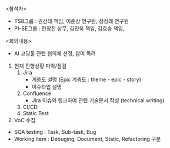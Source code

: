 <참석자>
- TS8그룹 : 권건태 책임, 이준상 연구원, 장정래 연구원
- PI-SE그룹 : 한창진 상무, 김민욱 책임, 김효승 책임, 

<회의내용>
- AI 코딩툴 관련 협의체 선정, 참여 독려

1. 현재 진행상황 파악/점검
	1. Jira
		- 계층도 설명 (Epic 계층도 : theme - epic - story)
		- 이슈타입 설명
	2. Confluence
		- Jira 이슈와 링크하여 관련 기술문서 작성 (technical writing)
	3. CI/CD
	4. Static Test
2. VoC 수집

- SQA testing : Task, Sub-task, Bug
- Working item : Debuging, Document, Static, Refactoring 구분